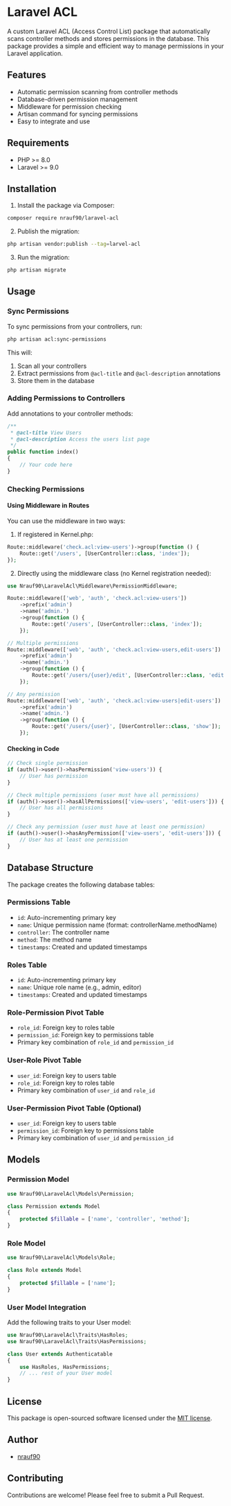 # Laravel ACL

A custom Laravel ACL (Access Control List) package that automatically scans controller methods and stores permissions in the database. This package provides a simple and efficient way to manage permissions in your Laravel application.

## Features

- Automatic permission scanning from controller methods
- Database-driven permission management
- Middleware for permission checking
- Artisan command for syncing permissions
- Easy to integrate and use

## Requirements

- PHP >= 8.0
- Laravel >= 9.0

## Installation

1. Install the package via Composer:

```bash
composer require nrauf90/laravel-acl
```

2. Publish the migration:

```bash
php artisan vendor:publish --tag=larvel-acl
```

3. Run the migration:

```bash
php artisan migrate
```

## Usage

### Sync Permissions

To sync permissions from your controllers, run:

```bash
php artisan acl:sync-permissions
```

This will:
1. Scan all your controllers
2. Extract permissions from `@acl-title` and `@acl-description` annotations
3. Store them in the database

### Adding Permissions to Controllers

Add annotations to your controller methods:

```php
/**
 * @acl-title View Users
 * @acl-description Access the users list page
 */
public function index()
{
    // Your code here
}
```

### Checking Permissions

#### Using Middleware in Routes

You can use the middleware in two ways:

1. If registered in Kernel.php:
```php
Route::middleware('check.acl:view-users')->group(function () {
    Route::get('/users', [UserController::class, 'index']);
});
```

2. Directly using the middleware class (no Kernel registration needed):
```php
use Nrauf90\LaravelAcl\Middleware\PermissionMiddleware;

Route::middleware(['web', 'auth', 'check.acl:view-users'])
    ->prefix('admin')
    ->name('admin.')
    ->group(function () {
        Route::get('/users', [UserController::class, 'index']);
    });

// Multiple permissions
Route::middleware(['web', 'auth', 'check.acl:view-users,edit-users'])
    ->prefix('admin')
    ->name('admin.')
    ->group(function () {
        Route::get('/users/{user}/edit', [UserController::class, 'edit']);
    });

// Any permission
Route::middleware(['web', 'auth', 'check.acl:view-users|edit-users'])
    ->prefix('admin')
    ->name('admin.')
    ->group(function () {
        Route::get('/users/{user}', [UserController::class, 'show']);
    });
```

#### Checking in Code

```php
// Check single permission
if (auth()->user()->hasPermission('view-users')) {
    // User has permission
}

// Check multiple permissions (user must have all permissions)
if (auth()->user()->hasAllPermissions(['view-users', 'edit-users'])) {
    // User has all permissions
}

// Check any permission (user must have at least one permission)
if (auth()->user()->hasAnyPermission(['view-users', 'edit-users'])) {
    // User has at least one permission
}
```

## Database Structure

The package creates the following database tables:

### Permissions Table
- `id`: Auto-incrementing primary key
- `name`: Unique permission name (format: controllerName.methodName)
- `controller`: The controller name
- `method`: The method name
- `timestamps`: Created and updated timestamps

### Roles Table
- `id`: Auto-incrementing primary key
- `name`: Unique role name (e.g., admin, editor)
- `timestamps`: Created and updated timestamps

### Role-Permission Pivot Table
- `role_id`: Foreign key to roles table
- `permission_id`: Foreign key to permissions table
- Primary key combination of `role_id` and `permission_id`

### User-Role Pivot Table
- `user_id`: Foreign key to users table
- `role_id`: Foreign key to roles table
- Primary key combination of `user_id` and `role_id`

### User-Permission Pivot Table (Optional)
- `user_id`: Foreign key to users table
- `permission_id`: Foreign key to permissions table
- Primary key combination of `user_id` and `permission_id`

## Models

### Permission Model
```php
use Nrauf90\LaravelAcl\Models\Permission;

class Permission extends Model
{
    protected $fillable = ['name', 'controller', 'method'];
}
```

### Role Model
```php
use Nrauf90\LaravelAcl\Models\Role;

class Role extends Model
{
    protected $fillable = ['name'];
}
```

### User Model Integration
Add the following traits to your User model:

```php
use Nrauf90\LaravelAcl\Traits\HasRoles;
use Nrauf90\LaravelAcl\Traits\HasPermissions;

class User extends Authenticatable
{
    use HasRoles, HasPermissions;
    // ... rest of your User model
}
```

## License

This package is open-sourced software licensed under the [MIT license](https://opensource.org/licenses/MIT).

## Author

- [nrauf90](https://github.com/nrauf90)

## Contributing

Contributions are welcome! Please feel free to submit a Pull Request.
